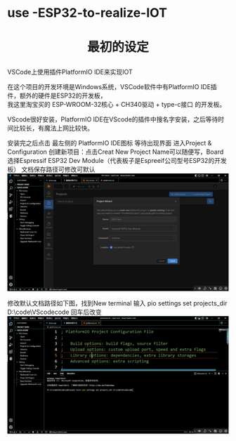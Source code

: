 # use -ESP32-to-realize-IOT
<h1><p align="center">最初的设定</p></h1>

VSCode上使用插件PlatformIO IDE来实现IOT

在这个项目的开发环境是Windows系统，VSCode软件中有PlatformIO IDE插件，额外的硬件是ESP32的开发板，<br/>我这里淘宝买的 ESP-WROOM-32核心 + CH340驱动 + type-c接口 的开发板。

VScode很好安装，PlatformIO IDE在VScode的插件中搜名字安装，之后等待时间比较长，有魔法上网比较快。

安装完之后点击 最左侧的 PlatformIO IDE图标
等待出现界面
进入Project & Configuration 
创建新项目：点击Creat New Project
Name可以随便写，Board选择Espressif ESP32 Dev Module（代表板子是Espreeif公司型号ESP32的开发板）
文档保存路径可修改可默认
![image](创建新项目.png)

修改默认文档路径如下图，找到New terminal 输入 pio settings set projects_dir D:\code\VScodecode 回车后改变
![image](修改默认文档路径.png)
 
